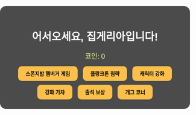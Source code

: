 <!DOCTYPE html>
<html lang="ko">
<head>
  <meta charset="UTF-8">
  <title>집게리아 게임</title>
  <style>
    body {
      margin: 0;
      padding: 0;
      background: url('krustykrab_bg.jpg') no-repeat center center fixed;
      background-size: cover;
      font-family: 'Arial', sans-serif;
      color: #fff;
      text-align: center;
    }
    .container {
      background: rgba(0, 0, 0, 0.7);
      padding: 20px;
      margin: 40px auto;
      max-width: 600px;
      border-radius: 16px;
    }
    button {
      padding: 10px 20px;
      margin: 5px;
      border: none;
      background-color: #fcbf49;
      color: #000;
      font-weight: bold;
      border-radius: 10px;
      cursor: pointer;
    }
    #coinDisplay {
      font-size: 18px;
      margin-bottom: 10px;
      color: #f1fa8c;
    }
    #gameSection, #gagSection {
      display: none;
    }
  </style>
</head>
<body>

<audio id="bgm" src="bgm.mp3" autoplay loop></audio>

<div class="container">
  <h1>어서오세요, 집게리아입니다!</h1>
  <p id="coinDisplay">코인: 0</p>

  <div id="mainMenu">
    <button onclick="startBurgerGame()">스폰지밥 햄버거 게임</button>
    <button onclick="startPlanktonGame()">플랑크톤 침략</button>
    <button onclick="strengthenCharacter()">캐릭터 강화</button>
    <button onclick="drawEnhancement()">강화 가챠</button>
    <button onclick="checkAttendance()">출석 보상</button>
    <button onclick="showGag()">개그 코너</button>
  </div>

  <div id="gameSection">
    <p id="gameText">게임 영역</p>
    <button onclick="endGame()">돌아가기</button>
  </div>

  <div id="gagSection">
    <p id="gagText">개그가 여기에!</p>
    <button onclick="endGag()">돌아가기</button>
  </div>
</div>

<script type="module">
  // Firebase 설정
  import { initializeApp } from "https://www.gstatic.com/firebasejs/10.12.0/firebase-app.js";
  import { getDatabase, ref, get, set, update } from "https://www.gstatic.com/firebasejs/10.12.0/firebase-database.js";

  const firebaseConfig = {
    apiKey: "YOUR_API_KEY",
    authDomain: "gygeria-9f319.firebaseapp.com",
    projectId: "gygeria-9f319",
    storageBucket: "gygeria-9f319.appspot.com",
    messagingSenderId: "570080414698",
    appId: "YOUR_APP_ID",
    databaseURL: "https://gygeria-9f319-default-rtdb.firebaseio.com"
  };

  const app = initializeApp(firebaseConfig);
  const db = getDatabase(app);

  const username = prompt("이름을 입력하세요:");
  const userRef = ref(db, 'users/' + username);

  let coins = 0;

  get(userRef).then(snapshot => {
    if (snapshot.exists()) {
      coins = snapshot.val().coins || 0;
    } else {
      set(userRef, { coins: 0 });
    }
    updateCoinDisplay();
  });

  function updateCoinDisplay() {
    document.getElementById("coinDisplay").innerText = `코인: ${coins}`;
  }

  function addCoins(amount) {
    coins += amount;
    update(userRef, { coins });
    updateCoinDisplay();
  }

  // 게임 및 기능 실행 예시
  function startBurgerGame() {
    showSection("gameSection");
    document.getElementById("gameText").innerText = "스폰지밥이 햄버거를 만들고 있어요!";
    addCoins(1);
  }

  function startPlanktonGame() {
    showSection("gameSection");
    document.getElementById("gameText").innerText = "플랑크톤이 침략 중입니다!";
    addCoins(2);
  }

  function strengthenCharacter() {
    showSection("gameSection");
    document.getElementById("gameText").innerText = "캐릭터가 강화되고 있습니다!";
    addCoins(1);
  }

  function drawEnhancement() {
    showSection("gameSection");
    const results = ["강화석", "집게의 축복", "실패!"];
    const result = results[Math.floor(Math.random() * results.length)];
    document.getElementById("gameText").innerText = `강화 가챠 결과: ${result}`;
    if (result !== "실패!") addCoins(1);
  }

  function checkAttendance() {
    showSection("gameSection");
    document.getElementById("gameText").innerText = "출석 보상으로 3코인을 획득!";
    addCoins(3);
  }

  function showGag() {
    showSection("gagSection");
    const gags = [
      "스폰지밥이 만든 버거는 '치즈' 대신 '해파리젤리'가 들어가요!",
      "플랑크톤: \"이번엔 꼭 비법 레시피를 훔칠거야!\" → 실패",
      "징징이: \"오늘도 알바라니… 사장님 월급은요?\"",
      "뚱이: \"햄버거를 먹으려다 입이 햄이 됐어.\""
    ];
    document.getElementById("gagText").innerText = gags[Math.floor(Math.random() * gags.length)];
  }

  function endGame() {
    hideSections();
  }

  function endGag() {
    hideSections();
  }

  function hideSections() {
    document.getElementById("gameSection").style.display = "none";
    document.getElementById("gagSection").style.display = "none";
  }

  function showSection(id) {
    hideSections();
    document.getElementById(id).style.display = "block";
  }
</script>

</body>
</html>
